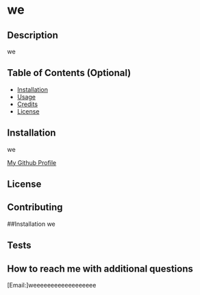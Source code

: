 # we

  

  

## Description 
we
## Table of Contents (Optional)

* [Installation](#installation)
* [Usage](#usage)
* [Credits](#credits)
* [License](#license)


## Installation

we





[My Github Profile](https://github.com/weeeee)

## License



## Contributing

##Installation
we


## Tests
## How to reach me with additional questions
[Email:]weeeeeeeeeeeeeeeeee
